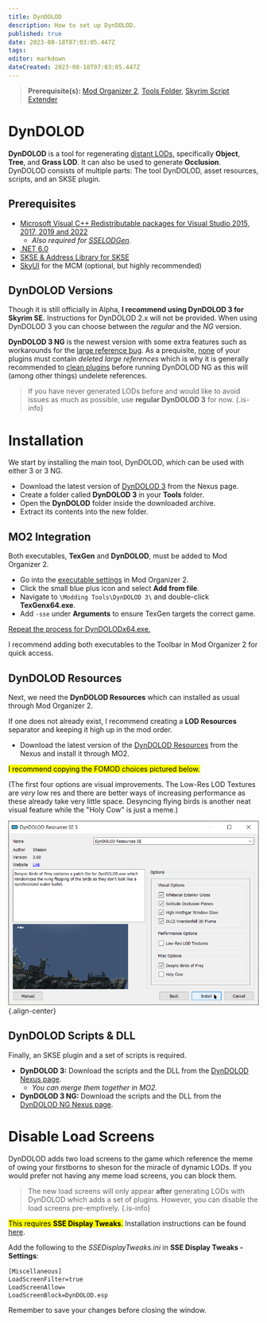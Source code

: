 ```yaml
---
title: DynDOLOD
description: How to set up DynDOLOD.
published: true
date: 2023-08-18T07:03:05.447Z
tags: 
editor: markdown
dateCreated: 2023-08-18T07:03:05.447Z
---
```


> **Prerequisite(s):** [Mod Organizer 2](/mo2), [Tools Folder](/tools/tools-folder), [Skyrim Script Extender](/mod-recommendations/skyrim-script-extender)

# DynDOLOD

**DynDOLOD** is a tool for regenerating [distant LODs](/knowledge-base/distant-lods), specifically **Object**, **Tree**, and **Grass LOD**. It can also be used to generate **Occlusion**. DynDOLOD consists of multiple parts: The tool DynDOLOD, asset resources, scripts, and an SKSE plugin.

## Prerequisites

- [ Microsoft Visual C++ Redistributable packages for Visual Studio 2015, 2017, 2019 and 2022](https://learn.microsoft.com/en-US/cpp/windows/latest-supported-vc-redist?view=msvc-170)
  - *Also required for [SSELODGen](/tools/sselodgen).*
- [.NET 6.0](https://dotnet.microsoft.com/en-us/download/dotnet/6.0)
- [SKSE & Address Library for SKSE](/mod-recommendations/skyrim-script-extender)
- [SkyUI](/mod-recommendations/skyui) for the MCM (optional, but highly recommended)

## DynDOLOD Versions

Though it is still officially in Alpha, **I recommend using DynDOLOD 3 for Skyrim SE.** Instructions for DynDOLOD 2.x will not be provided. When using DynDOLOD 3 you can choose between the *regular* and the *NG* version.

**DynDOLOD 3 NG** is the newest version with some extra features such as workarounds for the [large reference bug](/knowledge-base/large-reference-bug). As a prequisite, <u>none</u> of your plugins must contain *deleted large references* which is why it is generally recommended to [clean plugins](/guides-tutorials/cleaning-plugins) before running DynDOLOD NG as this will (among other things) undelete references.

> If you have never generated LODs before and would like to avoid issues as much as possible, use **regular DynDOLOD 3** for now.
{.is-info}

# Installation

We start by installing the main tool, DynDOLOD, which can be used with either 3 or 3 NG.

- Download the latest version of [DynDOLOD 3](https://www.nexusmods.com/skyrimspecialedition/mods/68518?tab=files) from the Nexus page.
- Create a folder called **DynDOLOD 3** in your **Tools** folder.
- Open the **DynDOLOD** folder inside the downloaded archive.
- Extract its contents into the new folder.

## MO2 Integration

Both executables, **TexGen** and **DynDOLOD**, must be added to Mod Organizer 2.

- Go into the [executable settings](/basics/mo2-executables-settings.png) in Mod Organizer 2.
- Click the small blue plus icon and select **Add from file**.
- Navigate to `\Modding Tools\DynDOLOD 3\` and double-click **TexGenx64.exe**.
- Add `-sse` under **Arguments** to ensure TexGen targets the correct game.

<u>Repeat the process for DynDOLODx64.exe.</u>

I recommend adding both executables to the Toolbar in Mod Organizer 2 for quick access.

## DynDOLOD Resources

Next, we need the **DynDOLOD Resources** which can installed as usual through Mod Organizer 2.

If one does not already exist, I recommend creating a **LOD Resources** separator and keeping it high up in the mod order.

- Download the latest version of the [DynDOLOD Resources](https://www.nexusmods.com/skyrimspecialedition/mods/52897?tab=files) from the Nexus and install it through MO2.

<mark>I recommend copying the FOMOD choices pictured below.</mark>

(The first four options are visual improvements. The Low-Res LOD Textures are *very* low res and there are better ways of increasing performance as these already take very little space. Desyncing flying birds is another neat visual feature while the "Holy Cow" is just a meme.)

![dyndolod-resources-fomod.png](/tools/dyndolod-resources-fomod.png){.align-center}

## DynDOLOD Scripts & DLL

Finally, an SKSE plugin and a set of scripts is required.

- **DynDOLOD 3:** Download the scripts and the DLL from the [DynDOLOD Nexus page](https://www.nexusmods.com/skyrimspecialedition/mods/DynDOLOD-DLL-SE/57264?tab=files).
  - *You can merge them together in MO2.*
- **DynDOLOD 3 NG:** Download the scripts and the DLL from the [DynDOLOD NG Nexus page](https://www.nexusmods.com/skyrimspecialedition/mods/97720?tab=files).

# Disable Load Screens

DynDOLOD adds two load screens to the game which reference the meme of owing your firstborns to sheson for the miracle of dynamic LODs. If you would prefer not having any meme load screens, you can block them.

> The new load screens will only appear **after** generating LODs with DynDOLOD which adds a set of plugins. However, you can disable the load screens pre-emptively.
{.is-info}

<mark>This requires **SSE Display Tweaks**.</mark> Installation instructions can be found [here](/mod-recommendations/essential-mods).

Add the following to the *SSEDisplayTweaks.ini* in **SSE Display Tweaks - Settings**:
 
```
[Miscellaneous]
LoadScreenFilter=true
LoadScreenAllow=
LoadScreenBlock=DynDOLOD.esp
```

Remember to save your changes before closing the window.